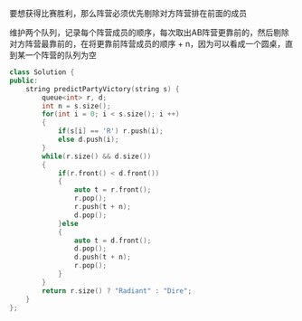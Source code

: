 要想获得比赛胜利，那么阵营必须优先剔除对方阵营排在前面的成员

维护两个队列，记录每个阵营成员的顺序，每次取出AB阵营更靠前的，然后剔除对方阵营最靠前的，在将更靠前阵营成员的顺序 + n，因为可以看成一个圆桌，直到某一个阵营的队列为空



```c++
class Solution {
public:
    string predictPartyVictory(string s) {
        queue<int> r, d;
        int n = s.size();
        for(int i = 0; i < s.size(); i ++)
        {
            if(s[i] == 'R') r.push(i);
            else d.push(i);
        }
        while(r.size() && d.size())
        {
            if(r.front() < d.front())
            {
                auto t = r.front();
                r.pop();
                r.push(t + n);
                d.pop();
            }else
            {
                auto t = d.front();
                d.pop();
                d.push(t + n);
                r.pop();
            }
        }
        return r.size() ? "Radiant" : "Dire";
    }
};
```

